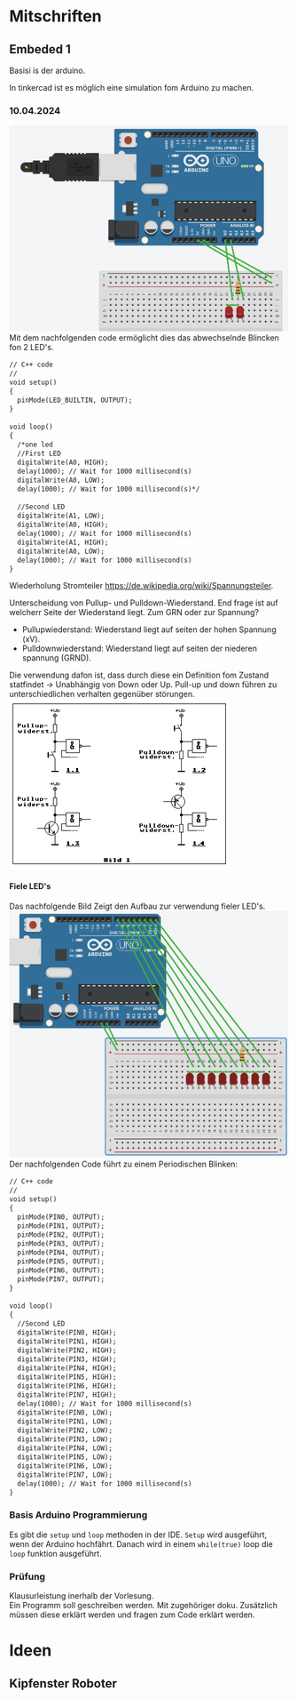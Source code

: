 # Mitschriften
## Embeded 1
Basisi is der arduino.  

In tinkercad ist es möglich eine simulation fom Arduino zu machen.  
### 10.04.2024
![](Immages/DoubleLED.png)
Mit dem nachfolgenden code ermöglicht dies das abwechselnde Blincken fon 2 LED's.  
```
// C++ code
//
void setup()
{
  pinMode(LED_BUILTIN, OUTPUT);
}

void loop()
{
  /*one led
  //First LED
  digitalWrite(A0, HIGH);
  delay(1000); // Wait for 1000 millisecond(s)
  digitalWrite(A0, LOW);
  delay(1000); // Wait for 1000 millisecond(s)*/
  
  //Second LED
  digitalWrite(A1, LOW);
  digitalWrite(A0, HIGH);
  delay(1000); // Wait for 1000 millisecond(s)
  digitalWrite(A1, HIGH);
  digitalWrite(A0, LOW);
  delay(1000); // Wait for 1000 millisecond(s)
}
```  
Wiederholung Stromteiler <https://de.wikipedia.org/wiki/Spannungsteiler>.  

Unterscheidung von Pullup- und Pulldown-Wiederstand. End frage ist auf welcherr Seite der Wiederstand liegt. Zum GRN oder zur Spannung?   
* Pullupwiederstand:    Wiederstand liegt auf seiten der hohen Spannung (xV).
* Pulldownwiederstand:  Wiederstand liegt auf seiten der niederen spannung (GRND).

Die verwendung dafon ist, dass durch diese ein Definition fom Zustand statfindet -> Unabhängig von Down oder Up. 
Pull-up und down führen zu unterschiedlichen verhalten gegenüber störungen.
<img src="./Immages/PullImage.png"/> 

#### Fiele LED's  
Das nachfolgende Bild Zeigt den Aufbau zur verwendung fieler LED's.
<img src="./Immages/MultipleLED.png"/> 
Der nachfolgenden Code führt zu einem Periodischen Blinken:
```
// C++ code
//
void setup()
{
  pinMode(PIN0, OUTPUT);
  pinMode(PIN1, OUTPUT);
  pinMode(PIN2, OUTPUT);
  pinMode(PIN3, OUTPUT);
  pinMode(PIN4, OUTPUT);
  pinMode(PIN5, OUTPUT);
  pinMode(PIN6, OUTPUT);
  pinMode(PIN7, OUTPUT);
}

void loop()
{  
  //Second LED
  digitalWrite(PIN0, HIGH);
  digitalWrite(PIN1, HIGH);
  digitalWrite(PIN2, HIGH);
  digitalWrite(PIN3, HIGH);
  digitalWrite(PIN4, HIGH);
  digitalWrite(PIN5, HIGH);
  digitalWrite(PIN6, HIGH);
  digitalWrite(PIN7, HIGH);
  delay(1000); // Wait for 1000 millisecond(s)
  digitalWrite(PIN0, LOW);
  digitalWrite(PIN1, LOW);
  digitalWrite(PIN2, LOW);
  digitalWrite(PIN3, LOW);
  digitalWrite(PIN4, LOW);
  digitalWrite(PIN5, LOW);
  digitalWrite(PIN6, LOW);
  digitalWrite(PIN7, LOW);
  delay(1000); // Wait for 1000 millisecond(s)
}
```

### Basis Arduino Programmierung
Es gibt die `setup` und `loop` methoden in der IDE. `Setup` wird ausgeführt, wenn der Arduino hochfährt. Danach wird in einem `while(true)` loop die `loop` funktion ausgeführt.
### Prüfung
Klausurleistung inerhalb der Vorlesung.  
Ein Programm soll geschreiben werden. Mit zugehöriger doku. Zusätzlich müssen diese erklärt werden und fragen zum Code erklärt werden.  


# Ideen
## Kipfenster Roboter

